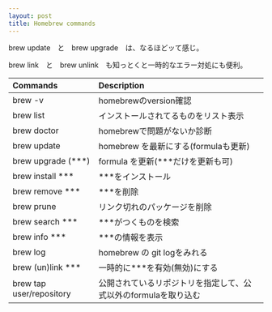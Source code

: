 ```yaml
---
layout: post
title: Homebrew commands
---
```


brew update　と　brew upgrade　は、なるほどッて感じ。

brew link　と　brew unlink　も知っとくと一時的なエラー対処にも便利。

| Commands | Description |
|:---------|:------------|
| brew -v | homebrewのversion確認 |
| brew list | インストールされてるものをリスト表示 |
| brew doctor | homebrewで問題がないか診断 |
| brew update | homebrew を最新にする(formulaも更新) |
| brew upgrade (***) | formula を更新(***だけを更新も可) |
| brew install *** | ***をインストール |
| brew remove *** | ***を削除 |
| brew prune | リンク切れのパッケージを削除 |
| brew search *** | ***がつくものを検索 |
| brew info *** | ***の情報を表示 |
| brew log | homebrew の git logをみれる |
| brew (un)link *** | 一時的に***を有効(無効)にする |
| brew tap user/repository | 公開されているリポジトリを指定して、公式以外のformulaを取り込む |
